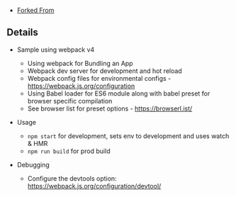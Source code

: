- [Forked From](https://github.com/g0t4/optimizing-web-apps-webpack/)


## Details

- Sample using webpack v4
    - Using webpack for Bundling an App
    - Webpack dev server for development and hot reload
    - Webpack config files for environmental configs - https://webpack.js.org/configuration
    - Using Babel loader for ES6 module along with babel preset for browser specific compilation
    - See browser list for preset options - https://browserl.ist/

- Usage
    - `npm start` for development, sets env to development and uses watch & HMR
    - `npm run build` for prod build
    
- Debugging
    - Configure the devtools option: https://webpack.js.org/configuration/devtool/
    
    